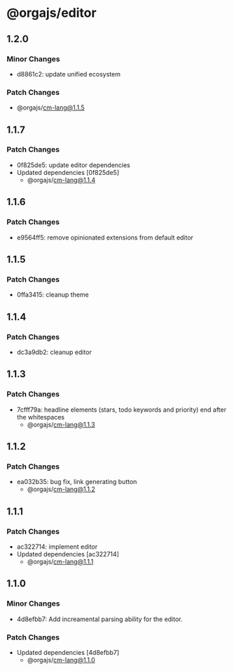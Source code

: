 # @orgajs/editor

## 1.2.0

### Minor Changes

- d8861c2: update unified ecosystem

### Patch Changes

- @orgajs/cm-lang@1.1.5

## 1.1.7

### Patch Changes

- 0f825de5: update editor dependencies
- Updated dependencies [0f825de5]
  - @orgajs/cm-lang@1.1.4

## 1.1.6

### Patch Changes

- e9564ff5: remove opinionated extensions from default editor

## 1.1.5

### Patch Changes

- 0ffa3415: cleanup theme

## 1.1.4

### Patch Changes

- dc3a9db2: cleanup editor

## 1.1.3

### Patch Changes

- 7cfff79a: headline elements (stars, todo keywords and priority) end after the whitespaces
  - @orgajs/cm-lang@1.1.3

## 1.1.2

### Patch Changes

- ea032b35: bug fix, link generating button
  - @orgajs/cm-lang@1.1.2

## 1.1.1

### Patch Changes

- ac322714: implement editor
- Updated dependencies [ac322714]
  - @orgajs/cm-lang@1.1.1

## 1.1.0

### Minor Changes

- 4d8efbb7: Add increamental parsing ability for the editor.

### Patch Changes

- Updated dependencies [4d8efbb7]
  - @orgajs/cm-lang@1.1.0
